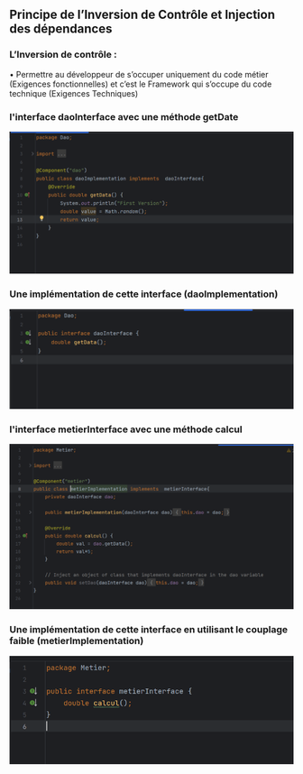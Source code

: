 <h2>Principe de l’Inversion de Contrôle et
Injection des dépendances</h2>

<h3>L’Inversion de contrôle :</h3>
<p>• Permettre au développeur de s’occuper uniquement du code métier (Exigences
fonctionnelles) et c’est le Framework qui s’occupe du code technique (Exigences Techniques)</p>

<h3>l'interface daoInterface avec une méthode getDate</h3>
<img src="Screenshots/Screenshot 2023-04-07 111003.png" alt="">

<h3>Une implémentation de cette interface (daoImplementation)</h3>
<img src="Screenshots/Screenshot 2023-04-07 111017.png" alt="">

<h3>l'interface metierInterface avec une méthode calcul</h3>
<img src="Screenshots/Screenshot 2023-04-07 111022.png" alt="">

<h3>Une implémentation de cette interface en utilisant le couplage faible (metierImplementation)</h3>
<img src="Screenshots/Screenshot 2023-04-07 111028.png" alt="">
